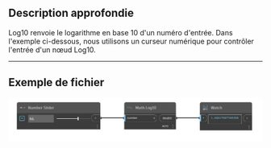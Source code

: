 ## Description approfondie
Log10 renvoie le logarithme en base 10 d'un numéro d'entrée. Dans l'exemple ci-dessous, nous utilisons un curseur numérique pour contrôler l'entrée d'un nœud Log10.
___
## Exemple de fichier

![Log10](./DSCore.Math.Log10_img.jpg)

